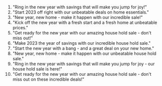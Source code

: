 1. "Ring in the new year with savings that will make you jump for joy!"
2. "Start 2023 off right with our unbeatable deals on home essentials."
3. "New year, new home - make it happen with our incredible sale!"
4. "Kick off the new year with a fresh start and a fresh home at unbeatable prices."
5. "Get ready for the new year with our amazing house hold sale - don't miss out!"
6. "Make 2023 the year of savings with our incredible house hold sale."
7. "Start the new year with a bang - and a great deal on your new home."
8. "New year, new home - make it happen with our unbeatable house hold sale."
9. "Ring in the new year with savings that will make you jump for joy - our house hold sale is here!"
10. "Get ready for the new year with our amazing house hold sale - don't miss out on these incredible deals!"
